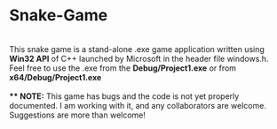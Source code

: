 # Snake-Game 
<br>
This snake game is a stand-alone .exe game application written using <b>Win32 API</b> of C++ launched by Microsoft in the header file windows.h.
<br>
Feel free to use the .exe from the <b>Debug/Project1.exe</b> or from <b>x64/Debug/Project1.exe</b>
<br>
<br>
<b>** NOTE:</b> This game has bugs and the code is not yet properly documented. I am working with it, and any collaborators are welcome. Suggestions are more than welcome!
